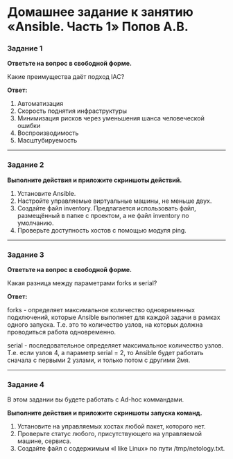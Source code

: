 # Домашнее задание к занятию «Ansible. Часть 1» Попов А.В. 

### Задание 1

**Ответьте на вопрос в свободной форме.**

Какие преимущества даёт подход IAC?

**Ответ:**
1. Автоматизация
2. Скорость поднятия инфраструктуры
3. Минимизация рисков через уменьшения шанса человеческой ошибки
4. Воспроизводимость
5. Масштубируемость
---

### Задание 2 

**Выполните действия и приложите скриншоты действий.**

1. Установите Ansible.
2. Настройте управляемые виртуальные машины, не меньше двух.
3. Создайте файл inventory. Предлагается использовать файл, размещённый в папке с проектом, а не файл inventory по умолчанию.
4. Проверьте доступность хостов с помощью модуля ping.
 
---

### Задание 3 

**Ответьте на вопрос в свободной форме.**

Какая разница между параметрами forks и serial? 

**Ответ:**

forks - определяет максимальное количество одновременных подключений, которые Ansible выполняет для каждой задачи в рамках одного запуска. Т.е. это то количество узлов, на которых должна проводиться работа одновременно.

serial - последовательное определяет максимальное количество узлов. Т.е. если узлов 4, а параметр serial = 2, то Ansible будет работать сначала с первыми 2 узлами, и только потом с другими 2мя.

---

### Задание 4 

В этом задании вы будете работать с Ad-hoc коммандами.

**Выполните действия и приложите скриншоты запуска команд.**

1. Установите на управляемых хостах любой пакет, которого нет.
2. Проверьте статус любого, присутствующего на управляемой машине, сервиса. 
3. Создайте файл с содержимым «I like Linux» по пути /tmp/netology.txt.
 
